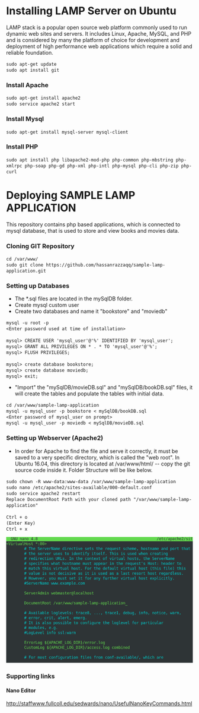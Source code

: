 # Installing LAMP Server on Ubuntu

LAMP stack is a popular open source web platform commonly used to run dynamic web sites and servers. 
It includes Linux, Apache, MySQL, and PHP and is considered by many the platform of choice for development 
and deployment of high performance web applications which require a solid and reliable foundation.

```
sudo apt-get update
sudo apt install git
```
### Install Apache
```
sudo apt-get install apache2
sudo service apache2 start
```
### Install Mysql
```
sudo apt-get install mysql-server mysql-client
```
### Install PHP
```
sudo apt install php libapache2-mod-php php-common php-mbstring php-xmlrpc php-soap php-gd php-xml php-intl php-mysql php-cli php-zip php-curl
```

# Deploying SAMPLE LAMP APPLICATION

This repository contains php based applications, which is connected to mysql database, that is used to store and view books and movies data.

### Cloning GIT Repository
```
cd /var/www/
sudo git clone https://github.com/hassanrazzaqq/sample-lamp-application.git
```
### Setting up Databases
* The *.sql files are located in the mySqlDB folder.
* Create mysql custom user
* Create two databases and name it "bookstore" and "moviedb"

```
mysql -u root -p
<Enter password used at time of installation>

mysql> CREATE USER 'mysql_user'@'%' IDENTIFIED BY 'mysql_user';
mysql> GRANT ALL PRIVILEGES ON * . * TO 'mysql_user'@'%';
mysql> FLUSH PRIVILEGES;

mysql> create database bookstore;
mysql> create database moviedb;
mysql> exit;
```
* "Import" the "mySqlDB/movieDB.sql" and "mySqlDB/bookDB.sql" files, it will create the tables and populate the tables with initial data.

```
cd /var/www/sample-lamp-application
mysql -u mysql_user -p bookstore < mySqlDB/bookDB.sql 
<Enter password of mysql_user on prompt>
mysql -u mysql_user -p moviedb < mySqlDB/movieDB.sql
```

### Setting up Webserver (Apache2)
* In order for Apache to find the file and serve it correctly, it must be saved to a very specific directory, which is called the "web root". In Ubuntu 16.04, this directory is located at /var/www/html/ -- copy the git source code inside it. Folder Structure will be like below.

```
sudo chown -R www-data:www-data /var/www/sample-lamp-application
sudo nano /etc/apache2/sites-available/000-default.conf
sudo service apache2 restart
Replace DocumentRoot Path with your cloned path "/var/www/sample-lamp-application"

Ctrl + o 
(Enter Key)
Ctrl + x 
```
![Alt text](apache-conf.png?raw=true "Apache conf")


### Supporting links
#### Nano Editor
http://staffwww.fullcoll.edu/sedwards/nano/UsefulNanoKeyCommands.html
